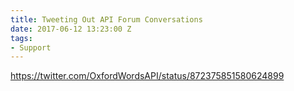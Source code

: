 ```yaml
---
title: Tweeting Out API Forum Conversations
date: 2017-06-12 13:23:00 Z
tags:
- Support
---
```


https://twitter.com/OxfordWordsAPI/status/872375851580624899